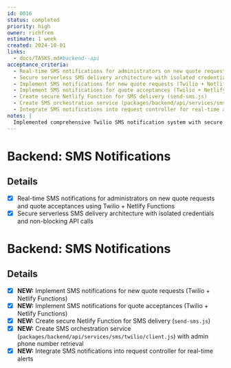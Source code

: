 ```yaml
---
id: 0016
status: completed
priority: high
owner: richfrem
estimate: 1 week
created: 2024-10-01
links:
  - docs/TASKS.md#backend--api
acceptance_criteria:
  - Real-time SMS notifications for administrators on new quote requests and quote acceptances using Twilio + Netlify Functions
  - Secure serverless SMS delivery architecture with isolated credentials and non-blocking API calls
  - Implement SMS notifications for new quote requests (Twilio + Netlify Functions)
  - Implement SMS notifications for quote acceptances (Twilio + Netlify Functions)
  - Create secure Netlify Function for SMS delivery (send-sms.js)
  - Create SMS orchestration service (packages/backend/api/services/sms/twilio/client.js) with admin phone number retrieval
  - Integrate SMS notifications into request controller for real-time alerts
notes: |
  Implemented comprehensive Twilio SMS notification system with secure serverless architecture, isolated credentials, and non-blocking API calls for real-time administrator alerts.
---
```


# Backend: SMS Notifications

## Details
- [x] Real-time SMS notifications for administrators on new quote requests and quote acceptances using Twilio + Netlify Functions
- [x] Secure serverless SMS delivery architecture with isolated credentials and non-blocking API calls

# Backend: SMS Notifications

## Details
- [x] **NEW:** Implement SMS notifications for new quote requests (Twilio + Netlify Functions)
- [x] **NEW:** Implement SMS notifications for quote acceptances (Twilio + Netlify Functions)
- [x] **NEW:** Create secure Netlify Function for SMS delivery (`send-sms.js`)
- [x] **NEW:** Create SMS orchestration service (`packages/backend/api/services/sms/twilio/client.js`) with admin phone number retrieval
- [x] **NEW:** Integrate SMS notifications into request controller for real-time alerts
